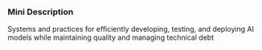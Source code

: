 ### Mini Description

Systems and practices for efficiently developing, testing, and deploying AI models while maintaining quality and managing technical debt
